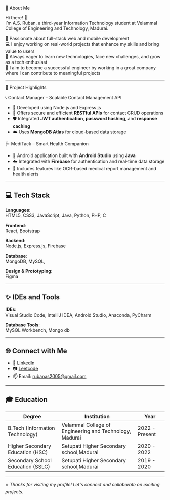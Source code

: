💫 About Me

Hi there! 👋  
I’m A.S. Ruban, a third-year Information Technology student at Velammal College of Engineering and Technology, Madurai.

🚀 Passionate about full-stack web and mobile development  
💻 I enjoy working on real-world projects that enhance my skills and bring value to users  
🌱 Always eager to learn new technologies, face new challenges, and grow as a tech enthusiast  
🤝 I aim to become a successful engineer by working in a great company where I can contribute to meaningful projects

---
🌟 Project Highlights

 📞 Contact Manager – Scalable Contact Management API  
  - 🔧 Developed using Node.js and Express.js
- 📡 Offers secure and efficient **RESTful APIs** for contact CRUD operations  
- 🛡️ Integrated **JWT authentication**, **password hashing**, and **response caching**  
- ☁️ Uses **MongoDB Atlas** for cloud-based data storage  

 🩺 MediTack – Smart Health Companion  
- 📱 Android application built with **Android Studio** using **Java**  
- ☁️ Integrated with **Firebase** for authentication and real-time data storage  
- 🧠 Includes features like OCR-based medical report management and health alerts  

---

## 💻 Tech Stack

**Languages**:  
HTML5, CSS3, JavaScript, Java, Python, PHP, C

**Frontend**:  
React, Bootstrap

**Backend**:  
Node.js, Express.js, Firebase

**Database**:  
MongoDB, MySQL,

**Design & Prototyping**:  
Figma

---

## ✨ IDEs and Tools

**IDEs**:  
Visual Studio Code, IntelliJ IDEA, Android Studio, Anaconda, PyCharm

**Database Tools**:  
MySQL Workbench, Mongo db

---

## 🌐 Connect with Me

- 💼 [LinkedIn](https://www.linkedin.com/in/ruban-a-s-0ba9862b8/)
- 📷 [Leetcode](https://leetcode.com/u/RUBANAS/)
- 📫 Email: rubanas2005@gmail.com 

---

## 🎓 Education

| Degree                            | Institution                                              | Year          |
|-----------------------------------|----------------------------------------------------------|---------------|
| B.Tech (Information Technology)   | Velammal College of Engineering and Technology, Madurai  |2022 - Present |
| Higher Secondary Education (HSC) | Setupati Higher Secondary school,Madurai                  | 2020 - 2022   |
| Secondary School Education (SSLC)| Setupati Higher Secondary school,Madurai                  | 2019 - 2020   |

---

⭐ *Thanks for visiting my profile! Let's connect and collaborate on exciting projects.*
